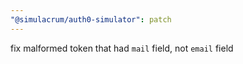 ```yaml
---
"@simulacrum/auth0-simulator": patch
---
```

fix malformed token that had `mail` field, not `email` field
